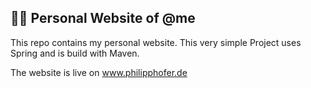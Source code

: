 ## :man_technologist: Personal Website of @me

This repo contains my personal website. This very simple Project uses Spring and is build with Maven.

The website is live on www.philipphofer.de
